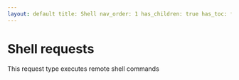 ```yaml
---
layout: default title: Shell nav_order: 1 has_children: true has_toc: false permalink: /docs/shell
---
```


# Shell requests

This request type executes remote shell commands
